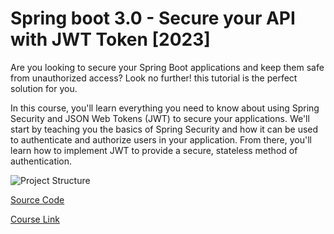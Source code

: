 # Spring boot 3.0 - Secure your API with JWT Token [2023]

Are you looking to secure your Spring Boot applications and keep them safe from unauthorized access? Look no further! this tutorial is the perfect solution for you.

In this course, you'll learn everything you need to know about using Spring Security and JSON Web Tokens (JWT) to secure your applications. We'll start by teaching you the basics of Spring Security and how it can be used to authenticate and authorize users in your application. From there, you'll learn how to implement JWT to provide a secure, stateless method of authentication.

![Project Structure](https://cdn.fs.teachablecdn.com/S5mcwqSCTqqyZYsvzSJn)

[Source Code](https://github.com/ali-bouali/spring-boot-3-jwt-security)

[Course Link](https://www.youtube.com/watch?v=BVdQ3iuovg0&t=4777s)